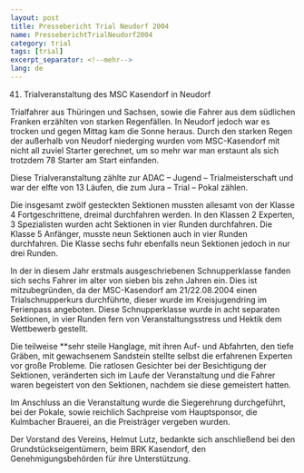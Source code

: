 ```yaml
---
layout: post
title: Pressebericht Trial Neudorf 2004
name: PresseberichtTrialNeudorf2004
category: trial
tags: [trial]
excerpt_separator: <!--mehr-->
lang: de
---
```


41. Trialveranstaltung des MSC Kasendorf in Neudorf

<!--mehr-->

Trialfahrer aus Thüringen und Sachsen, sowie die Fahrer aus dem südlichen Franken erzählten von starken Regenfällen. In Neudorf jedoch war es trocken und gegen Mittag kam die Sonne heraus. Durch den starken Regen der außerhalb von Neudorf niederging wurden vom MSC-Kasendorf mit nicht all zuviel Starter gerechnet, um so mehr war man erstaunt als sich trotzdem 78 Starter am Start einfanden.

Diese Trialveranstaltung zählte zur ADAC – Jugend – Trialmeisterschaft und war der elfte von 13 Läufen, die zum Jura – Trial – Pokal zählen.

Die insgesamt zwölf gesteckten Sektionen mussten allesamt von der Klasse 4 Fortgeschrittene, dreimal durchfahren werden. In den Klassen 2 Experten, 3 Spezialisten wurden acht Sektionen in vier Runden durchfahren. Die Klasse 5 Anfänger, musste neun Sektionen auch in vier Runden durchfahren. Die Klasse sechs fuhr ebenfalls neun Sektionen jedoch in nur drei Runden.

In der in diesem Jahr erstmals ausgeschriebenen Schnupperklasse fanden sich sechs Fahrer im alter von sieben bis zehn Jahren ein. Dies ist mitzubegründen, da der MSC-Kasendorf am 21/22.08.2004 einen Trialschnupperkurs durchführte, dieser wurde im Kreisjugendring im Ferienpass angeboten. Diese Schnupperklasse wurde in acht separaten Sektionen, in vier Runden fern von Veranstaltungsstress und Hektik dem Wettbewerb gestellt.

Die teilweise **sehr steile Hanglage, mit ihren Auf- und Abfahrten, den tiefe Gräben, mit gewachsenem Sandstein stellte selbst die erfahrenen Experten vor große Probleme. Die ratlosen Gesichter bei der Besichtigung der Sektionen, veränderten sich im Laufe der Veranstaltung und die Fahrer waren begeistert von den Sektionen, nachdem sie diese gemeistert hatten.

Im Anschluss an die Veranstaltung wurde die Siegerehrung durchgeführt, bei der Pokale, sowie reichlich Sachpreise vom Hauptsponsor, die Kulmbacher Brauerei, an die Preisträger vergeben wurden.

Der Vorstand des Vereins, Helmut Lutz, bedankte sich anschließend bei den Grundstückseigentümern, beim BRK Kasendorf, den Genehmigungsbehörden für ihre Unterstützung.
